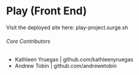 # Play (Front End)

Visit the deployed site here: play-project.surge.sh

###### Core Contributors
  - Kathleen Yruegas | github.com/kathleenyruegas
  - Andrew Tobin | github.com/andrewetobin
